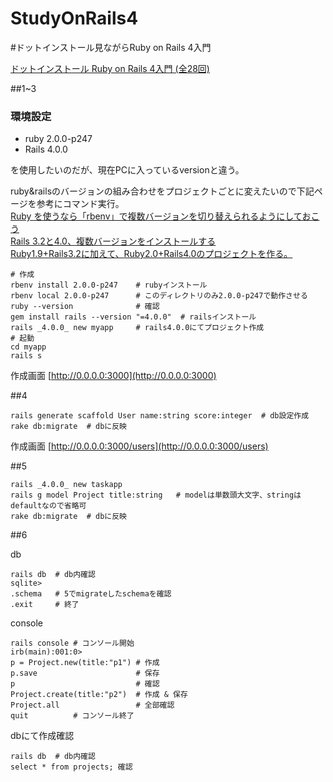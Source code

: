 StudyOnRails4
=============

#ドットインストール見ながらRuby on Rails 4入門

[ドットインストール Ruby on Rails 4入門 (全28回)](http://dotinstall.com/lessons/basic_rails_v2)

##1~3
### 環境設定
* ruby 2.0.0-p247
* Rails 4.0.0

を使用したいのだが、現在PCに入っているversionと違う。  

ruby&railsのバージョンの組み合わせをプロジェクトごとに変えたいので下記ページを参考にコマンド実行。  
[Ruby を使うなら「rbenv」で複数バージョンを切り替えられるようにしておこう](http://h2ham.net/ruby-rbenv)  
[Rails 3.2と4.0、複数バージョンをインストールする](http://www.airpucci.com/2013/09/rails-3-2%E3%81%A84-0%E3%80%81%E8%A4%87%E6%95%B0%E3%83%90%E3%83%BC%E3%82%B8%E3%83%A7%E3%83%B3%E3%82%92%E3%82%A4%E3%83%B3%E3%82%B9%E3%83%88%E3%83%BC%E3%83%AB%E3%81%99%E3%82%8B/)  
[Ruby1.9+Rails3.2に加えて、Ruby2.0+Rails4.0のプロジェクトを作る。](http://www.airpucci.com/2013/09/ruby1-9rails3-2%E3%81%AB%E5%8A%A0%E3%81%88%E3%81%A6%E3%80%81ruby2-0rails4-0%E3%81%AE%E3%83%97%E3%83%AD%E3%82%B8%E3%82%A7%E3%82%AF%E3%83%88%E3%82%92%E4%BD%9C%E3%82%8B%E3%80%82/)


```sh:
# 作成
rbenv install 2.0.0-p247    # rubyインストール
rbenv local 2.0.0-p247      # このディレクトリのみ2.0.0-p247で動作させる
ruby --version              # 確認
gem install rails --version "=4.0.0"  # railsインストール
rails _4.0.0_ new myapp     # rails4.0.0にてプロジェクト作成
# 起動
cd myapp
rails s
```

作成画面
[http://0.0.0.0:3000](http://0.0.0.0:3000)


##4

```sh:
rails generate scaffold User name:string score:integer  # db設定作成
rake db:migrate  # dbに反映
```

作成画面
[http://0.0.0.0:3000/users](http://0.0.0.0:3000/users)


##5

```sh:
rails _4.0.0_ new taskapp
rails g model Project title:string   # modelは単数頭大文字、stringはdefaultなので省略可
rake db:migrate  # dbに反映
```

##6

db

```sh:
rails db  # db内確認
sqlite>
.schema   # 5でmigrateしたschemaを確認
.exit     # 終了
```

console

```sh:
rails console # コンソール開始
irb(main):001:0>
p = Project.new(title:"p1") # 作成
p.save                      # 保存
p                           # 確認
Project.create(title:"p2")  # 作成 & 保存
Project.all                 # 全部確認
quit          # コンソール終了
```

dbにて作成確認

```sh:
rails db  # db内確認
select * from projects; 確認
```

